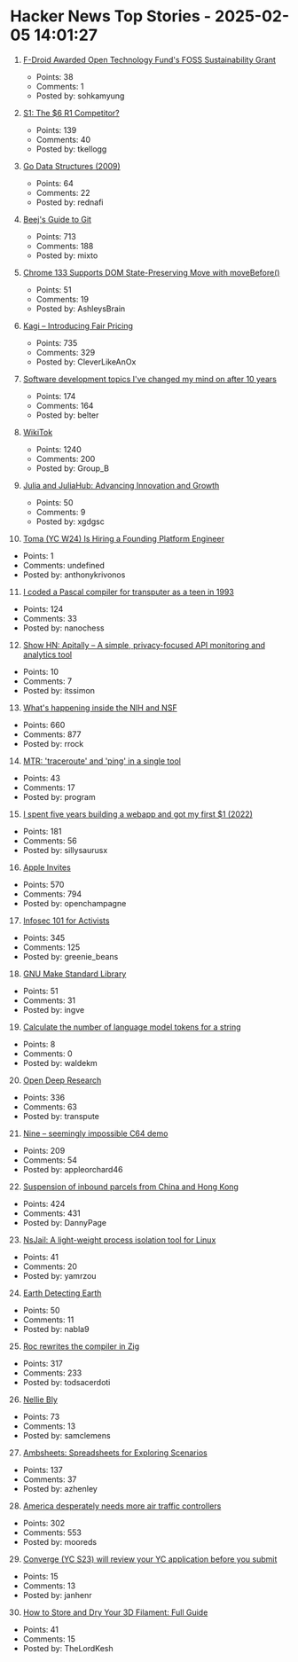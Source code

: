 # Hacker News Top Stories - 2025-02-05 14:01:27

1. [F-Droid Awarded Open Technology Fund's FOSS Sustainability Grant](https://f-droid.org/2025/02/05/f-droid-awarded-otf-grant.html)
   - Points: 38
   - Comments: 1
   - Posted by: sohkamyung

2. [S1: The $6 R1 Competitor?](https://timkellogg.me/blog/2025/02/03/s1)
   - Points: 139
   - Comments: 40
   - Posted by: tkellogg

3. [Go Data Structures (2009)](https://research.swtch.com/godata)
   - Points: 64
   - Comments: 22
   - Posted by: rednafi

4. [Beej's Guide to Git](https://beej.us/guide/bggit/)
   - Points: 713
   - Comments: 188
   - Posted by: mixto

5. [Chrome 133 Supports DOM State-Preserving Move with moveBefore()](https://chromestatus.com/feature/5135990159835136)
   - Points: 51
   - Comments: 19
   - Posted by: AshleysBrain

6. [Kagi – Introducing Fair Pricing](https://kagi.com/changelog#6155)
   - Points: 735
   - Comments: 329
   - Posted by: CleverLikeAnOx

7. [Software development topics I've changed my mind on after 10 years](https://chriskiehl.com/article/thoughts-after-10-years)
   - Points: 174
   - Comments: 164
   - Posted by: belter

8. [WikiTok](https://wikitok.vercel.app/)
   - Points: 1240
   - Comments: 200
   - Posted by: Group_B

9. [Julia and JuliaHub: Advancing Innovation and Growth](https://info.juliahub.com/blog/julia-juliahub-advancing-innovation-and-growth)
   - Points: 50
   - Comments: 9
   - Posted by: xgdgsc

10. [Toma (YC W24) Is Hiring a Founding Platform Engineer](https://www.ycombinator.com/companies/toma/jobs/eyhn3Si-founding-platform-engineer)
   - Points: 1
   - Comments: undefined
   - Posted by: anthonykrivonos

11. [I coded a Pascal compiler for transputer as a teen in 1993](https://nanochess.org/pascal.html)
   - Points: 124
   - Comments: 33
   - Posted by: nanochess

12. [Show HN: Apitally – A simple, privacy-focused API monitoring and analytics tool](https://apitally.io)
   - Points: 10
   - Comments: 7
   - Posted by: itssimon

13. [What's happening inside the NIH and NSF](https://www.science.org/content/blog-post/what-s-happening-inside-nih)
   - Points: 660
   - Comments: 877
   - Posted by: rrock

14. [MTR: 'traceroute' and 'ping' in a single tool](https://www.bitwizard.nl/mtr/)
   - Points: 43
   - Comments: 17
   - Posted by: program

15. [I spent five years building a webapp and got my first $1 (2022)](https://codingcafe.jp/posts/signal-5yrs)
   - Points: 181
   - Comments: 56
   - Posted by: sillysaurusx

16. [Apple Invites](https://www.apple.com/newsroom/2025/02/introducing-apple-invites-a-new-app-that-brings-people-together/)
   - Points: 570
   - Comments: 794
   - Posted by: openchampagne

17. [Infosec 101 for Activists](https://infosecforactivists.org)
   - Points: 345
   - Comments: 125
   - Posted by: greenie_beans

18. [GNU Make Standard Library](https://gmsl.jgc.org/)
   - Points: 51
   - Comments: 31
   - Posted by: ingve

19. [Calculate the number of language model tokens for a string](https://blog.mastykarz.nl/calculate-number-language-model-tokens-string/)
   - Points: 8
   - Comments: 0
   - Posted by: waldekm

20. [Open Deep Research](https://github.com/huggingface/smolagents/tree/main/examples/open_deep_research)
   - Points: 336
   - Comments: 63
   - Posted by: transpute

21. [Nine – seemingly impossible C64 demo](https://linusakesson.net/scene/nine/index.php)
   - Points: 209
   - Comments: 54
   - Posted by: appleorchard46

22. [Suspension of inbound parcels from China and Hong Kong](https://about.usps.com/newsroom/service-alerts/international/suspension-of-inbound-parcels-from-china-and-hong-kong.htm)
   - Points: 424
   - Comments: 431
   - Posted by: DannyPage

23. [NsJail: A light-weight process isolation tool for Linux](https://nsjail.dev/)
   - Points: 41
   - Comments: 20
   - Posted by: yamrzou

24. [Earth Detecting Earth](https://www.seti.org/press-release/earth-detecting-earth)
   - Points: 50
   - Comments: 11
   - Posted by: nabla9

25. [Roc rewrites the compiler in Zig](https://gist.github.com/rtfeldman/77fb430ee57b42f5f2ca973a3992532f)
   - Points: 317
   - Comments: 233
   - Posted by: todsacerdoti

26. [Nellie Bly](https://en.wikipedia.org/wiki/Nellie_Bly)
   - Points: 73
   - Comments: 13
   - Posted by: samclemens

27. [Ambsheets: Spreadsheets for Exploring Scenarios](https://www.inkandswitch.com/ambsheets/)
   - Points: 137
   - Comments: 37
   - Posted by: azhenley

28. [America desperately needs more air traffic controllers](https://www.cnn.com/2025/02/04/business/air-traffic-controller-shortage/index.html)
   - Points: 302
   - Comments: 553
   - Posted by: mooreds

29. [Converge (YC S23) will review your YC application before you submit](undefined)
   - Points: 15
   - Comments: 13
   - Posted by: janhenr

30. [How to Store and Dry Your 3D Filament: Full Guide](https://syntaxglow.com/2025/02/01/how-to-store-and-dry-your-3d-filament-a-complete-guide/)
   - Points: 41
   - Comments: 15
   - Posted by: TheLordKesh

